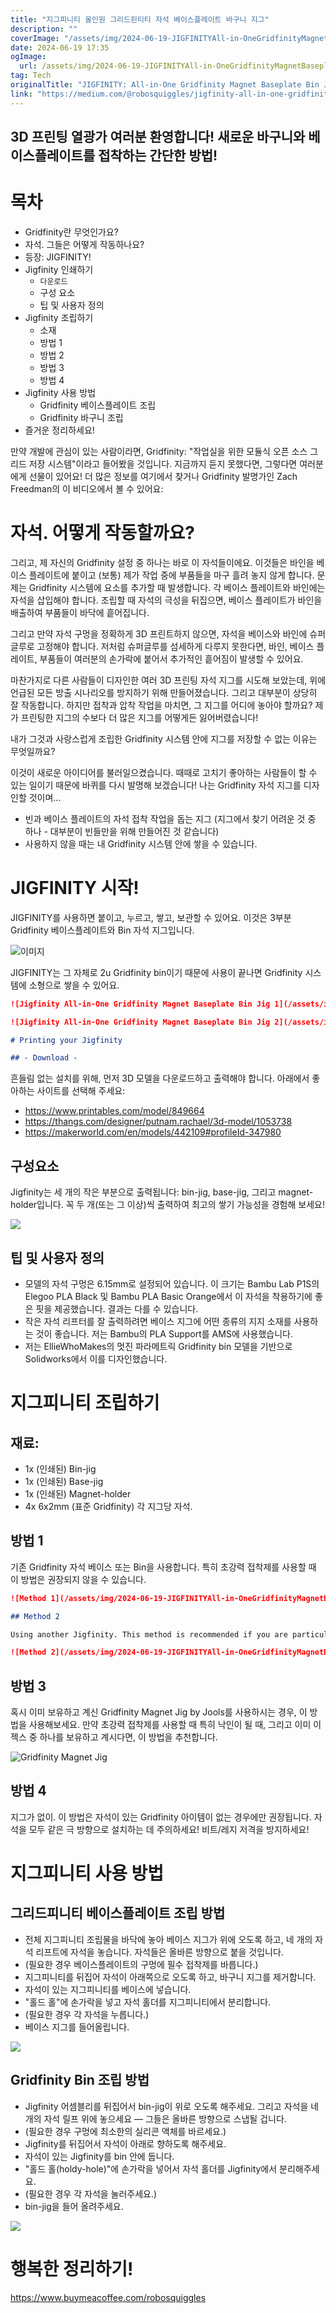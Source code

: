 ```yaml
---
title: "지그피니티 올인원 그리드핀티티 자석 베이스플레이트 바구니 지그"
description: ""
coverImage: "/assets/img/2024-06-19-JIGFINITYAll-in-OneGridfinityMagnetBaseplateBinJig_0.png"
date: 2024-06-19 17:35
ogImage: 
  url: /assets/img/2024-06-19-JIGFINITYAll-in-OneGridfinityMagnetBaseplateBinJig_0.png
tag: Tech
originalTitle: "JIGFINITY: All-in-One Gridfinity Magnet Baseplate Bin Jig"
link: "https://medium.com/@robosquiggles/jigfinity-all-in-one-gridfinity-magnet-baseplate-bin-jig-f25ed1b9f9ad"
---
```



## 3D 프린팅 열광가 여러분 환영합니다! 새로운 바구니와 베이스플레이트를 접착하는 간단한 방법!

# 목차

- Gridfinity란 무엇인가요?
- 자석. 그들은 어떻게 작동하나요?
- 등장: JIGFINITY!
- Jigfinity 인쇄하기
  - `다운로드`
  - 구성 요소
  - 팁 및 사용자 정의
- Jigfinity 조립하기
  - 소재
  - 방법 1
  - 방법 2
  - 방법 3
  - 방법 4
- Jigfinity 사용 방법
  - Gridfinity 베이스플레이트 조립
  - Gridfinity 바구니 조립
- 즐거운 정리하세요!

<div class="content-ad"></div>

만약 개발에 관심이 있는 사람이라면, Gridfinity: "작업실을 위한 모듈식 오픈 소스 그리드 저장 시스템"이라고 들어봤을 것입니다. 지금까지 듣지 못했다면, 그렇다면 여러분에게 선물이 있어요! 더 많은 정보를 여기에서 찾거나 Gridfinity 발명가인 Zach Freedman의 이 비디오에서 볼 수 있어요:

# 자석. 어떻게 작동할까요?

그리고, 제 자신의 Gridfinity 설정 중 하나는 바로 이 자석들이에요. 이것들은 바인을 베이스 플레이트에 붙이고 (보통) 제가 작업 중에 부품들을 마구 흘려 놓지 않게 합니다. 문제는 Gridfinity 시스템에 요소를 추가할 때 발생합니다. 각 베이스 플레이트와 바인에는 자석을 삽입해야 합니다. 조립할 때 자석의 극성을 뒤집으면, 베이스 플레이트가 바인을 배출하여 부품들이 바닥에 흩어집니다.

그리고 만약 자석 구멍을 정확하게 3D 프린트하지 않으면, 자석을 베이스와 바인에 슈퍼글루로 고정해야 합니다. 저처럼 슈퍼글루를 섬세하게 다루지 못한다면, 바인, 베이스 플레이트, 부품들이 여러분의 손가락에 붙어서 추가적인 흩어짐이 발생할 수 있어요.

<div class="content-ad"></div>

마찬가지로 다른 사람들이 디자인한 여러 3D 프린팅 자석 지그를 시도해 보았는데, 위에 언급된 모든 방출 시나리오를 방지하기 위해 만들어졌습니다. 그리고 대부분이 상당히 잘 작동합니다. 하지만 접착과 압착 작업을 마치면, 그 지그를 어디에 놓아야 할까요? 제가 프린팅한 지그의 수보다 더 많은 지그를 어떻게든 잃어버렸습니다!

내가 그것과 사랑스럽게 조립한 Gridfinity 시스템 안에 지그를 저장할 수 없는 이유는 무엇일까요?

이것이 새로운 아이디어를 불러일으켰습니다. 때때로 고치기 좋아하는 사람들이 할 수 있는 일이기 때문에 바퀴를 다시 발명해 보겠습니다! 나는 Gridfinity 자석 지그를 디자인할 것이며...

- 빈과 베이스 플레이트의 자석 접착 작업을 돕는 지그 (지그에서 찾기 어려운 것 중 하나 - 대부분이 빈들만을 위해 만들어진 것 같습니다)
- 사용하지 않을 때는 내 Gridfinity 시스템 안에 쌓을 수 있습니다.

<div class="content-ad"></div>

# JIGFINITY 시작!

JIGFINITY를 사용하면 붙이고, 누르고, 쌓고, 보관할 수 있어요. 이것은 3부분 Gridfinity 베이스플레이트와 Bin 자석 지그입니다.

![이미지](/assets/img/2024-06-19-JIGFINITYAll-in-OneGridfinityMagnetBaseplateBinJig_0.png)

JIGFINITY는 그 자체로 2u Gridfinity bin이기 때문에 사용이 끝나면 Gridfinity 시스템에 소형으로 쌓을 수 있어요.

<div class="content-ad"></div>

```markdown
![Jigfinity All-in-One Gridfinity Magnet Baseplate Bin Jig 1](/assets/img/2024-06-19-JIGFINITYAll-in-OneGridfinityMagnetBaseplateBinJig_1.png)

![Jigfinity All-in-One Gridfinity Magnet Baseplate Bin Jig 2](/assets/img/2024-06-19-JIGFINITYAll-in-OneGridfinityMagnetBaseplateBinJig_2.png)

# Printing your Jigfinity

## - Download -
```

<div class="content-ad"></div>

흔들림 없는 설치를 위해, 먼저 3D 모델을 다운로드하고 출력해야 합니다. 아래에서 좋아하는 사이트를 선택해 주세요:

- https://www.printables.com/model/849664
- https://thangs.com/designer/putnam.rachael/3d-model/1053738
- https://makerworld.com/en/models/442109#profileId-347980

## 구성요소

Jigfinity는 세 개의 작은 부분으로 출력됩니다: bin-jig, base-jig, 그리고 magnet-holder입니다. 꼭 두 개(또는 그 이상)씩 출력하여 최고의 쌓기 가능성을 경험해 보세요!

<div class="content-ad"></div>

<img src="/assets/img/2024-06-19-JIGFINITYAll-in-OneGridfinityMagnetBaseplateBinJig_3.png" />

## 팁 및 사용자 정의

- 모델의 자석 구멍은 6.15mm로 설정되어 있습니다. 이 크기는 Bambu Lab P1S의 Elegoo PLA Black 및 Bambu PLA Basic Orange에서 이 자석을 착용하기에 좋은 핏을 제공했습니다. 결과는 다를 수 있습니다.
- 작은 자석 리프터를 잘 출력하려면 베이스 지그에 어떤 종류의 지지 소재를 사용하는 것이 좋습니다. 저는 Bambu의 PLA Support를 AMS에 사용했습니다.
- 저는 EllieWhoMakes의 멋진 파라메트릭 Gridfinity bin 모델을 기반으로 Solidworks에서 이를 디자인했습니다.

# 지그피니티 조립하기

<div class="content-ad"></div>

## 재료:

- 1x (인쇄된) Bin-jig
- 1x (인쇄된) Base-jig
- 1x (인쇄된) Magnet-holder
- 4x 6x2mm (표준 Gridfinity) 각 지그당 자석.

## 방법 1

기존 Gridfinity 자석 베이스 또는 Bin을 사용합니다. 특히 초강력 접착제를 사용할 때 이 방법은 권장되지 않을 수 있습니다.

<div class="content-ad"></div>

```markdown
![Method 1](/assets/img/2024-06-19-JIGFINITYAll-in-OneGridfinityMagnetBaseplateBinJig_4.png)

## Method 2

Using another Jigfinity. This method is recommended if you are particularly messy with super glue.

![Method 2](/assets/img/2024-06-19-JIGFINITYAll-in-OneGridfinityMagnetBaseplateBinJig_5.png)
```

<div class="content-ad"></div>

## 방법 3

혹시 이미 보유하고 계신 Gridfinity Magnet Jig by Jools를 사용하시는 경우, 이 방법을 사용해보세요. 만약 초강력 접착제를 사용할 때 특히 낙인이 될 때, 그리고 이미 이 젝스 중 하나를 보유하고 계시다면, 이 방법을 추천합니다.

![Gridfinity Magnet Jig](/assets/img/2024-06-19-JIGFINITYAll-in-OneGridfinityMagnetBaseplateBinJig_6.png)

## 방법 4

<div class="content-ad"></div>

지그가 없이. 이 방법은 자석이 있는 Gridfinity 아이템이 없는 경우에만 권장됩니다. 자석을 모두 같은 극 방향으로 설치하는 데 주의하세요! 비트/레지 저격을 방지하세요!

# 지그피니티 사용 방법

## 그리드피니티 베이스플레이트 조립 방법

- 전체 지그피니티 조립물을 바닥에 놓아 베이스 지그가 위에 오도록 하고, 네 개의 자석 리프트에 자석을 놓습니다. 자석들은 올바른 방향으로 붙을 것입니다.
- (필요한 경우 베이스플레이트의 구멍에 필수 접착제를 바릅니다.)
- 지그피니티를 뒤집어 자석이 아래쪽으로 오도록 하고, 바구니 지그를 제거합니다.
- 자석이 있는 지그피니티를 베이스에 넣습니다.
- "홀드 홀"에 손가락을 넣고 자석 홀더를 지그피니티에서 분리합니다.
- (필요한 경우 각 자석을 누릅니다.)
- 베이스 지그를 들어올립니다.

<div class="content-ad"></div>

<img src="/assets/img/2024-06-19-JIGFINITYAll-in-OneGridfinityMagnetBaseplateBinJig_7.png" />

## Gridfinity Bin 조립 방법

- Jigfinity 어셈블리를 뒤집어서 bin-jig이 위로 오도록 해주세요. 그리고 자석을 네 개의 자석 릴프 위에 놓으세요 — 그들은 올바른 방향으로 스냅될 겁니다.
- (필요한 경우 구멍에 최소한의 실리콘 액체를 바르세요.)
- Jigfinity를 뒤집어서 자석이 아래로 향하도록 해주세요.
- 자석이 있는 Jigfinity를 bin 안에 둡니다.
- "홀드 홀(holdy-hole)"에 손가락을 넣어서 자석 홀더를 Jigfinity에서 분리해주세요.
- (필요한 경우 각 자석을 눌러주세요.)
- bin-jig을 들어 올려주세요.

<img src="https://miro.medium.com/v2/resize:fit:292/1*vrLx3Uoc8QtMerlCbsMBBQ.gif" />

<div class="content-ad"></div>

# 행복한 정리하기!

https://www.buymeacoffee.com/robosquiggles